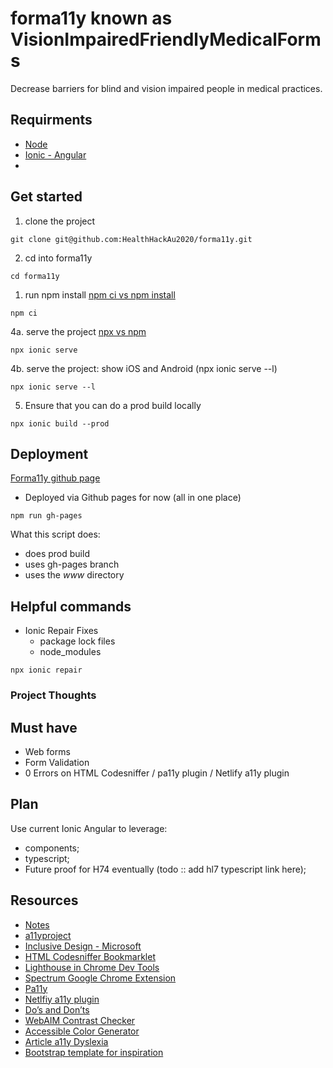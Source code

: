 # forma11y known as VisionImpairedFriendlyMedicalForms
Decrease barriers for blind and vision impaired people in medical practices. 

## Requirments
- [Node](https://nodejs.org/en/)
- [Ionic - Angular](https://ionicframework.com/docs/)
- 

## Get started
1. clone the project
```
git clone git@github.com:HealthHackAu2020/forma11y.git
```
2. cd into forma11y
```
cd forma11y
```
1. run npm install [npm ci vs npm install](https://medium.com/better-programming/npm-ci-vs-npm-install-which-should-you-use-in-your-node-js-projects-51e07cb71e26)
```
npm ci

```
4a. serve the project [npx vs npm](https://www.freecodecamp.org/news/npm-vs-npx-whats-the-difference/)
``` 
npx ionic serve
```
4b. serve the project: show iOS and Android (npx ionic serve --l)
```
npx ionic serve --l
```
5. Ensure that you can do a prod build locally
```
npx ionic build --prod
```

## Deployment
[Forma11y github page](https://healthhackau2020.github.io/forma11y/)
- Deployed via Github pages for now (all in one place)
```
npm run gh-pages
```
What this script does:
- does prod build
- uses gh-pages branch
- uses the _www_ directory

## Helpful commands

- Ionic Repair Fixes
  - package lock files
  - node_modules
``` 
npx ionic repair
```

### Project Thoughts
## Must have
- Web forms
- Form Validation
- 0 Errors on HTML Codesniffer / pa11y plugin / Netlify a11y plugin


## Plan
Use current Ionic Angular to leverage:
- components;
- typescript;
- Future proof for H74 eventually (todo :: add hl7 typescript link here);

## Resources
- [Notes](https://docs.google.com/document/d/1VDXm7wYrZo-NQRr53VmZmT3MpEQXoVJKYoRbQAu1Iec/edit)
- [a11yproject](https://www.a11yproject.com/)
- [Inclusive Design - Microsoft](https://www.microsoft.com/design/inclusive/)
- [HTML Codesniffer Bookmarklet](https://marketplace.squiz.net/extensions/html-codesniffer)
- [Lighthouse in Chrome Dev Tools](https://developers.google.com/web/tools/lighthouse)
- [Spectrum Google Chrome Extension](https://chrome.google.com/webstore/detail/spectrum/ofclemegkcmilinpcimpjkfhjfgmhieb?hl=en)
- [Pa11y](https://github.com/pa11y/pa11y)
- [Netlfiy a11y plugin](https://docs.netlify.com/configure-builds/build-plugins/#ui-installation)
- [Do’s and Don’ts](https://github.com/UKHomeOffice/posters/blob/master/accessibility/dos-donts/posters_en-UK/accessibility-posters-set.pdf)
- [WebAIM Contrast Checker](https://webaim.org/resources/contrastchecker/)
- [Accessible Color Generator](https://learnui.design/tools/accessible-color-generator.html)
- [Article a11y Dyslexia](https://uxdesign.cc/web-accessibility-for-people-with-dyslexia-emerging-research-1129129596d3)
- [Bootstrap template for inspiration](https://labinator.com/wordpress-marketplace/lab-demo/)
